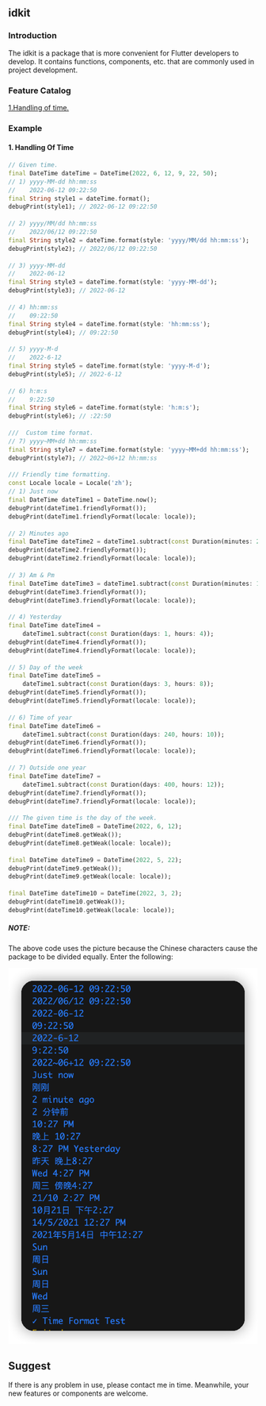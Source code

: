 ## idkit

### Introduction
The idkit is a package that is more convenient for Flutter developers to develop. It contains functions, components, etc. that are commonly used in project development.

### Feature Catalog
[1.Handling of time.](#jump1)

### Example
#### <p id='jump1'>1. Handling Of Time</p>
```dart
// Given time.
final DateTime dateTime = DateTime(2022, 6, 12, 9, 22, 50);
// 1) yyyy-MM-dd hh:mm:ss
//    2022-06-12 09:22:50
final String style1 = dateTime.format();
debugPrint(style1); // 2022-06-12 09:22:50

// 2) yyyy/MM/dd hh:mm:ss
//    2022/06/12 09:22:50
final String style2 = dateTime.format(style: 'yyyy/MM/dd hh:mm:ss');
debugPrint(style2); // 2022/06/12 09:22:50

// 3) yyyy-MM-dd
//    2022-06-12 
final String style3 = dateTime.format(style: 'yyyy-MM-dd');
debugPrint(style3); // 2022-06-12

// 4) hh:mm:ss
//    09:22:50
final String style4 = dateTime.format(style: 'hh:mm:ss');
debugPrint(style4); // 09:22:50

// 5) yyyy-M-d
//    2022-6-12 
final String style5 = dateTime.format(style: 'yyyy-M-d');
debugPrint(style5); // 2022-6-12

// 6) h:m:s
//    9:22:50 
final String style6 = dateTime.format(style: 'h:m:s');
debugPrint(style6); // :22:50

///  Custom time format.
// 7) yyyy~MM+dd hh:mm:ss
final String style7 = dateTime.format(style: 'yyyy~MM+dd hh:mm:ss');
debugPrint(style7); // 2022~06+12 hh:mm:ss

/// Friendly time formatting.
const Locale locale = Locale('zh');
// 1) Just now
final DateTime dateTime1 = DateTime.now();
debugPrint(dateTime1.friendlyFormat());
debugPrint(dateTime1.friendlyFormat(locale: locale));

// 2) Minutes ago
final DateTime dateTime2 = dateTime1.subtract(const Duration(minutes: 2));
debugPrint(dateTime2.friendlyFormat());
debugPrint(dateTime2.friendlyFormat(locale: locale));

// 3) Am & Pm
final DateTime dateTime3 = dateTime1.subtract(const Duration(minutes: 120));
debugPrint(dateTime3.friendlyFormat());
debugPrint(dateTime3.friendlyFormat(locale: locale));

// 4) Yesterday
final DateTime dateTime4 =
    dateTime1.subtract(const Duration(days: 1, hours: 4));
debugPrint(dateTime4.friendlyFormat());
debugPrint(dateTime4.friendlyFormat(locale: locale));

// 5) Day of the week
final DateTime dateTime5 =
    dateTime1.subtract(const Duration(days: 3, hours: 8));
debugPrint(dateTime5.friendlyFormat());
debugPrint(dateTime5.friendlyFormat(locale: locale));

// 6) Time of year
final DateTime dateTime6 =
    dateTime1.subtract(const Duration(days: 240, hours: 10));
debugPrint(dateTime6.friendlyFormat());
debugPrint(dateTime6.friendlyFormat(locale: locale));

// 7) Outside one year
final DateTime dateTime7 =
    dateTime1.subtract(const Duration(days: 400, hours: 12));
debugPrint(dateTime7.friendlyFormat());
debugPrint(dateTime7.friendlyFormat(locale: locale));

/// The given time is the day of the week.
final DateTime dateTime8 = DateTime(2022, 6, 12);
debugPrint(dateTime8.getWeak());
debugPrint(dateTime8.getWeak(locale: locale));

final DateTime dateTime9 = DateTime(2022, 5, 22);
debugPrint(dateTime9.getWeak());
debugPrint(dateTime9.getWeak(locale: locale));

final DateTime dateTime10 = DateTime(2022, 3, 2);
debugPrint(dateTime10.getWeak());
debugPrint(dateTime10.getWeak(locale: locale));
```
##### NOTE:
The above code uses the picture because the Chinese characters cause the package to be divided equally. Enter the following:

![DateTime](https://github.com/zhoushuangjian001/idkit/blob/master/readme/datetime.png?raw=true)

## Suggest
If there is any problem in use, please contact me in time. Meanwhile, your new features or components are welcome.
